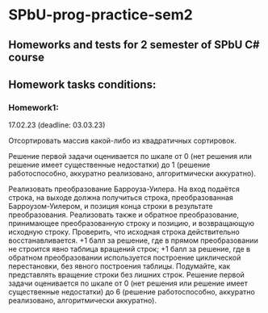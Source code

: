# SPbU-prog-practice-sem2
## Homeworks and tests for 2 semester of SPbU C# course
## Homework tasks conditions:

### Homework1:
17.02.23
(deadline: 03.03.23)

Отсортировать массив какой-либо из квадратичных сортировок.

Решение первой задачи оценивается по шкале от 0 (нет решения или решение имеет существенные недостатки) до 1 (решение работоспособно, аккуратно реализовано, алгоритмически аккуратно).


Реализовать преобразование Барроуза-Уилера. На вход подаётся строка, на выходе должна получиться строка, преобразованная Барроузом-Уилером, и позиция конца строки в результате преобразования. Реализовать также и обратное преобразование, принимающее преобразованную строку и позицию, и возвращающую исходную строку. Проверить, что исходная строка действительно восстанавливается.
+1 балл за решение, где в прямом преобразовании не строится явно таблица вращений строк;
+1 балл за решение, где в обратном преобразовании используется построение циклической перестановки, без явного построения таблицы.
Подумайте, как представлять вращение строки без лишних строк.
Решение первой задачи оценивается по шкале от 0 (нет решения или решение имеет существенные недостатки) до 6 (решение работоспособно, аккуратно реализовано, алгоритмически аккуратно).
